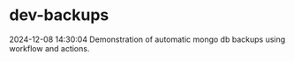 # dev-backups
2024-12-08 14:30:04 Demonstration of automatic mongo db backups using workflow and actions.
